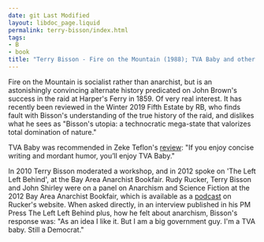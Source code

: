 ```yaml
---
date: git Last Modified
layout: libdoc_page.liquid
permalink: terry-bisson/index.html
tags:
- B
- book
title: "Terry Bisson - Fire on the Mountain (1988); TVA Baby and other  stories"
---
```


Fire on the Mountain is socialist rather than anarchist, but is an astonishingly convincing alternate history predicated on John Brown's success in the raid at Harper's Ferry in 1859. Of very real interest. It has recently been reviewed in the Winter 2019 Fifth Estate by RB, who finds fault with Bisson's understanding of the true history of the raid, and dislikes what he sees as "Bisson's utopia: a technocratic mega-state that valorizes total domination of nature."

TVA Baby was recommended in Zeke  Teflon's <a href="https://seesharppress.wordpress.com/2014/12/15/review-tva-baby-by-terry-bisson/"> review</a>: "If you enjoy concise writing and mordant humor, you’ll enjoy TVA Baby."

In 2010 Terry Bisson moderated a workshop, and in 2012 spoke on 'The Left Left Behind', at the Bay Area Anarchist Bookfair. Rudy Rucker, Terry Bisson and John Shirley were on a panel on Anarchism and Science Fiction at the 2012 Bay Area Anarchist Bookfair, which is available as a <a href="http://www.rudyrucker.com/blog/mp3/rucker_bisson_shirley_anarchist_book_fair_san_francisco_march_31_2012.mp3"> podcast</a> on Rucker's website. When asked directly, in an interview published in his PM Press The Left Left Behind plus, how he felt about anarchism, Bisson's response was: "As an idea I like it. But I am a big government guy. I'm a TVA baby. Still a Democrat."